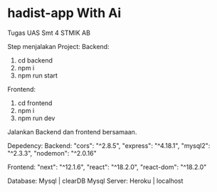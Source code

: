 # hadist-app With Ai
Tugas UAS Smt 4 STMIK AB

Step menjalakan Project:
Backend: 
1. cd backend
2. npm i
3. npm run start

Frontend:
1. cd frontend
2. npm i
3. npm run dev

Jalankan Backend dan frontend bersamaan.


Depedency:
Backend:
  "cors": "^2.8.5",
  "express": "^4.18.1",
  "mysql2": "^2.3.3",
  "nodemon": "^2.0.16"

Frontend:
  "next": "^12.1.6",
  "react": "^18.2.0",
  "react-dom": "^18.2.0"

Database: Mysql | clearDB Mysql
Server: Heroku | localhost
